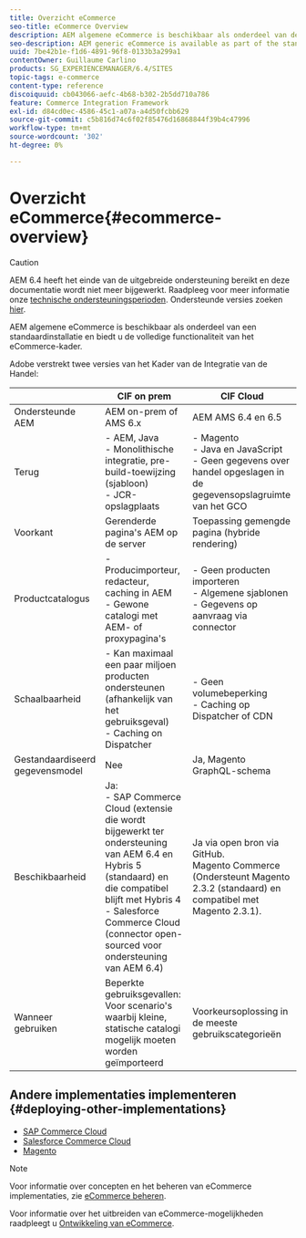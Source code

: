 ```yaml
---
title: Overzicht eCommerce
seo-title: eCommerce Overview
description: AEM algemene eCommerce is beschikbaar als onderdeel van de standaardinstallatie en biedt u de volledige functionaliteit van het eCommerce-kader.
seo-description: AEM generic eCommerce is available as part of the standard installation and provides you with the full functionality of the eCommerce framework.
uuid: 7be42b1e-f1d6-4891-96f8-0133b3a299a1
contentOwner: Guillaume Carlino
products: SG_EXPERIENCEMANAGER/6.4/SITES
topic-tags: e-commerce
content-type: reference
discoiquuid: cb043066-aefc-4b68-b302-2b5dd710a786
feature: Commerce Integration Framework
exl-id: d84cd0ec-4586-45c1-a07a-a4d50fcbb629
source-git-commit: c5b816d74c6f02f85476d16868844f39b4c47996
workflow-type: tm+mt
source-wordcount: '302'
ht-degree: 0%

---
```


# Overzicht eCommerce{#ecommerce-overview}

>[!CAUTION]
>
>AEM 6.4 heeft het einde van de uitgebreide ondersteuning bereikt en deze documentatie wordt niet meer bijgewerkt. Raadpleeg voor meer informatie onze [technische ondersteuningsperioden](https://helpx.adobe.com/support/programs/eol-matrix.html). Ondersteunde versies zoeken [hier](https://experienceleague.adobe.com/docs/).

AEM algemene eCommerce is beschikbaar als onderdeel van een standaardinstallatie en biedt u de volledige functionaliteit van het eCommerce-kader.

Adobe verstrekt twee versies van het Kader van de Integratie van de Handel:

|  | CIF on prem | CIF Cloud |
|-------------------------|--------------------------------------------------------------------------------------------------------------------------------------------------------------------------------------------------------|------------------------------------------------------------------------------------------------------------------------|
| Ondersteunde AEM | AEM on-prem of AMS 6.x | AEM AMS 6.4 en 6.5 |
| Terug | - AEM, Java <br> - Monolithische integratie, pre-build-toewijzing (sjabloon)<br> - JCR-opslagplaats | - Magento <br>- Java en JavaScript <br>- Geen gegevens over handel opgeslagen in de gegevensopslagruimte van het GCO |
| Voorkant | Gerenderde pagina&#39;s AEM op de server | Toepassing gemengde pagina (hybride rendering) |
| Productcatalogus | - Producimporteur, redacteur, caching in AEM <br>- Gewone catalogi met AEM- of proxypagina&#39;s | - Geen producten importeren <br>- Algemene sjablonen <br>- Gegevens op aanvraag via connector |
| Schaalbaarheid | - Kan maximaal een paar miljoen producten ondersteunen (afhankelijk van het gebruiksgeval) <br> - Caching on Dispatcher | - Geen volumebeperking <br>- Caching op Dispatcher of CDN |
| Gestandaardiseerd gegevensmodel | Nee | Ja, Magento GraphQL-schema |
| Beschikbaarheid | Ja:<br> - SAP Commerce Cloud (extensie die wordt bijgewerkt ter ondersteuning van AEM 6.4 en Hybris 5 (standaard) en die compatibel blijft met Hybris 4 <br>- Salesforce Commerce Cloud (connector open-sourced voor ondersteuning van AEM 6.4) | Ja via open bron via GitHub. <br> Magento Commerce (Ondersteunt Magento 2.3.2 (standaard) en compatibel met Magento 2.3.1). |
| Wanneer gebruiken | Beperkte gebruiksgevallen: Voor scenario&#39;s waarbij kleine, statische catalogi mogelijk moeten worden geïmporteerd | Voorkeursoplossing in de meeste gebruikscategorieën |


## Andere implementaties implementeren {#deploying-other-implementations}

* [SAP Commerce Cloud](/help/sites-deploying/sap-commerce-cloud.md)
* [Salesforce Commerce Cloud](https://github.com/adobe/commerce-salesforce)
* [Magento](https://www.adobe.io/apis/experiencecloud/commerce-integration-framework/integrations.html#!AdobeDocs/commerce-cif-documentation/master/integrations/02-AEM-Magento.md)

>[!NOTE]
>
>Voor informatie over concepten en het beheren van eCommerce implementaties, zie [eCommerce beheren](/help/sites-administering/ecommerce.md).
>
>Voor informatie over het uitbreiden van eCommerce-mogelijkheden raadpleegt u [Ontwikkeling van eCommerce](/help/sites-developing/ecommerce.md).
